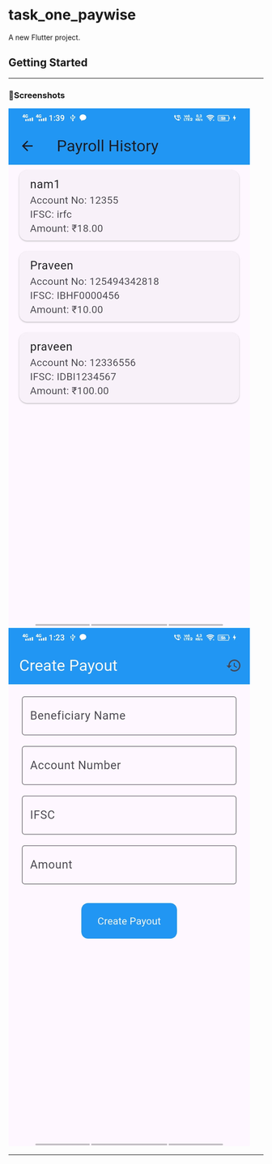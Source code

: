 # task_one_paywise

A new Flutter project.

## Getting Started

<!-- This project is a starting point for a Flutter application.

A few resources to get you started if this is your first Flutter project:

- [Lab: Write your first Flutter app](https://docs.flutter.dev/get-started/codelab)
- [Cookbook: Useful Flutter samples](https://docs.flutter.dev/cookbook)

For help getting started with Flutter development, view the
[online documentation](https://docs.flutter.dev/), which offers tutorials,
samples, guidance on mobile development, and a full API reference. -->

---
### 🔐Screenshots

<!-- ![Create Payout Screen](screenshots/mobile_login.png)  
![IFSC length 11 validation](screenshots/login_tab.png)
![Amount  validation](screenshots/login_tab.png)
![success snakbar](screenshots/login_tab.png) -->
![History page](screenshots/history.png)
![create payout form](screenshots/form.jpeg)

---